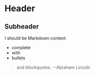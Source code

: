 # Header
## Subheader
I should be Markdown content

- complete
- with
- bullets

> and blockquotes. --Abraham Lincoln

